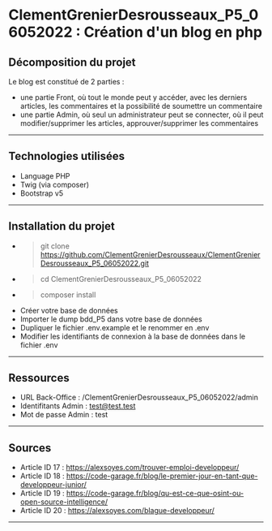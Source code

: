# ClementGrenierDesrousseaux_P5_06052022 : Création d'un blog en php


## Décomposition du projet

Le blog est constitué de 2 parties : 
- une partie Front, où tout le monde peut y accéder, avec les derniers articles, les commentaires et la possibilité de soumettre un commentaire
- une partie Admin, où seul un administrateur peut se connecter, où il peut modifier/supprimer les articles, approuver/supprimer les commentaires

---

## Technologies utilisées
- Language PHP
- Twig (via composer)
- Bootstrap v5

---

## Installation du projet

- > git clone https://github.com/ClementGrenierDesrousseaux/ClementGrenierDesrousseaux_P5_06052022.git
- > cd ClementGrenierDesrousseaux_P5_06052022
- > composer install
- Créer votre base de données
- Importer le dump bdd_P5 dans votre base de données
- Dupliquer le fichier .env.example et le renommer en .env
- Modifier les identifiants de connexion à la base de données dans le fichier .env

---

## Ressources

- URL Back-Office : /ClementGrenierDesrousseaux_P5_06052022/admin
- Identifitants Admin : test@test.test
- Mot de passe Admin : test

---

## Sources

- Article ID 17 : https://alexsoyes.com/trouver-emploi-developpeur/
- Article ID 18 : https://code-garage.fr/blog/le-premier-jour-en-tant-que-developpeur-junior/
- Article ID 19 : https://code-garage.fr/blog/qu-est-ce-que-osint-ou-open-source-intelligence/
- Article ID 20 : https://alexsoyes.com/blague-developpeur/

---
